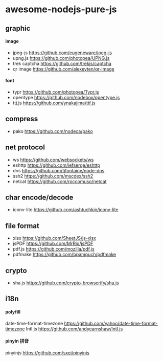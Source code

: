# awesome-nodejs-pure-js

## graphic 
#### image
* jpeg-js https://github.com/eugeneware/jpeg-js
* upng.js https://github.com/photopea/UPNG.js
* trek captcha https://github.com/trekjs/captcha
* qr image https://github.com/alexeyten/qr-image

#### font
* typr https://github.com/photopea/Typr.js
* opentype https://github.com/nodebox/opentype.js
* ttj.js https://github.com/ynakajima/ttf.js

## compress
* pako https://github.com/nodeca/pako
  

## net protocol
* ws https://github.com/websockets/ws
* eshttp https://github.com/iefserge/eshttp
* dns https://github.com/tjfontaine/node-dns
* ssh2 https://github.com/mscdex/ssh2
* netcat https://github.com/roccomuso/netcat
  
## char encode/decode
* iconv-lite https://github.com/ashtuchkin/iconv-lite
  
## file format
* xlsx https://github.com/SheetJS/js-xlsx
* jsPDF https://github.com/MrRio/jsPDF
* pdf.js https://github.com/mozilla/pdf.js
* pdfmake https://github.com/bpampuch/pdfmake

## crypto
* sha.js https://github.com/crypto-browserify/sha.js

## i18n

#### polyfill
date-time-format-timezone https://github.com/yahoo/date-time-format-timezone
Intl.js https://github.com/andyearnshaw/Intl.js

#### pinyin 拼音
pinyinjs https://github.com/sxei/pinyinjs

  
  
